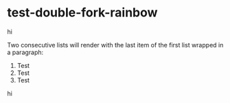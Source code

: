test-double-fork-rainbow
========================

hi


Two consecutive lists will render with the last item of the first list wrapped in a paragraph:

1. Test
2. Test
3. Test



hi
